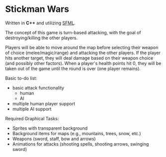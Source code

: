 Stickman Wars
====

Written in **C++** and utilizing [SFML](http://www.sfml-dev.org/).

The concept of this game is turn-based attacking, with the goal of destroying/killing the other players.

Players will be able to move around the map before selecting their weapon of choice (melee/magic/range) and attacking the other players. If the player hits another target, they will deal damage based on their weapon choice (and possibly other factors). When a player's health points hit 0, they will be taken out of the game until the round is over (one player remains).

Basic to-do list:
- basic attack functionality
  - human
  - AI
- multiple human player support
- multiple AI support

Required Graphical Tasks:
- Sprites with transparent background
- Background items for maps (e.g., mountains, trees, snow, etc.)
- Weapons (sword, staff, bow and arrows)
- Animations for attacks (shooting spells, shooting arrows, swinging sword)
